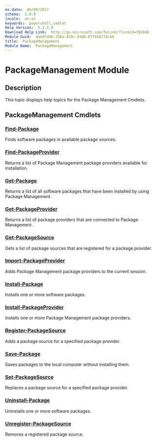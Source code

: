 ```yaml
---
ms.date:  06/09/2017
schema:  2.0.0
locale:  en-us
keywords:  powershell,cmdlet
Help Version:  5.1.1.0
Download Help Link:  http://go.microsoft.com/fwlink/?linkid=392040
Module Guid:  4ae9fd46-338a-459c-8186-07f910774cb8
title:  PackageManagement
Module Name:  PackageManagement
---
```

# PackageManagement Module

## Description

This topic displays help topics for the Package Management Cmdlets.

## PackageManagement Cmdlets

### [Find-Package](Find-Package.md)

Finds software packages in available package sources.

### [Find-PackageProvider](Find-PackageProvider.md)

Returns a list of Package Management package providers available for installation.

### [Get-Package](Get-Package.md)

Returns a list of all software packages that have been installed by using Package Management.

### [Get-PackageProvider](Get-PackageProvider.md)

Returns a list of package providers that are connected to Package Management.

### [Get-PackageSource](Get-PackageSource.md)

Gets a list of package sources that are registered for a package provider.

### [Import-PackageProvider](Import-PackageProvider.md)

Adds Package Management package providers to the current session.

### [Install-Package](Install-Package.md)

Installs one or more software packages.

### [Install-PackageProvider](Install-PackageProvider.md)

Installs one or more Package Management package providers.

### [Register-PackageSource](Register-PackageSource.md)

Adds a package source for a specified package provider.

### [Save-Package](Save-Package.md)

Saves packages to the local computer without installing them.

### [Set-PackageSource](Set-PackageSource.md)

Replaces a package source for a specified package provider.

### [Uninstall-Package](Uninstall-Package.md)

Uninstalls one or more software packages.

### [Unregister-PackageSource](Unregister-PackageSource.md)

Removes a registered package source.
